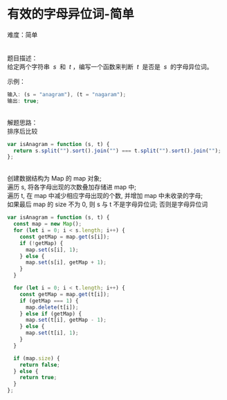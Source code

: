 # 有效的字母异位词-简单

难度：简单<br />
<br />
<br />题目描述：<br />给定两个字符串  *s*  和  *t* ，编写一个函数来判断  *t*  是否是  *s*  的字母异位词。

示例：

```javascript
输入: (s = "anagram"), (t = "nagaram");
输出: true;
```

<br />解题思路：<br />排序后比较

```javascript
var isAnagram = function (s, t) {
  return s.split("").sort().join("") === t.split("").sort().join("");
};
```

<br />创建数据结构为 Map 的 map 对象;<br />遍历 s, 将各字母出现的次数叠加存储进 map 中;<br />遍历 t, 在 map 中减少相应字母出现的个数, 并增加 map 中未收录的字母;<br />如果最后 map 的 size 不为 0, 则 s 与 t 不是字母异位词; 否则是字母异位词<br />

```javascript
var isAnagram = function (s, t) {
  const map = new Map();
  for (let i = 0; i < s.length; i++) {
    const getMap = map.get(s[i]);
    if (!getMap) {
      map.set(s[i], 1);
    } else {
      map.set(s[i], getMap + 1);
    }
  }

  for (let i = 0; i < t.length; i++) {
    const getMap = map.get(t[i]);
    if (getMap === 1) {
      map.delete(t[i]);
    } else if (getMap) {
      map.set(t[i], getMap - 1);
    } else {
      map.set(t[i], 1);
    }
  }

  if (map.size) {
    return false;
  } else {
    return true;
  }
};
```
